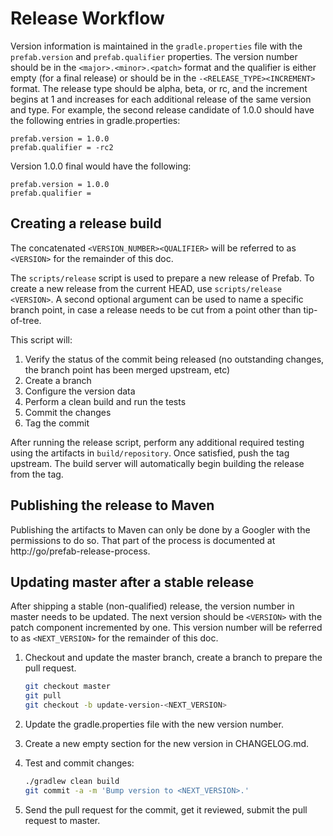 # Release Workflow

Version information is maintained in the `gradle.properties` file with the
`prefab.version` and `prefab.qualifier` properties. The version number should be
in the `<major>.<minor>.<patch>` format and the qualifier is either empty (for a
final release) or should be in the `-<RELEASE_TYPE><INCREMENT>` format. The
release type should be alpha, beta, or rc, and the increment begins at 1 and
increases for each additional release of the same version and type. For example,
the second release candidate of 1.0.0 should have the following entries in
gradle.properties:

```properties
prefab.version = 1.0.0
prefab.qualifier = -rc2
```

Version 1.0.0 final would have the following:

```properties
prefab.version = 1.0.0
prefab.qualifier =
```

## Creating a release build

The concatenated `<VERSION_NUMBER><QUALIFIER>` will be referred to as
`<VERSION>` for the remainder of this doc.

The `scripts/release` script is used to prepare a new release of Prefab. To
create a new release from the current HEAD, use `scripts/release <VERSION>`. A
second optional argument can be used to name a specific branch point, in case a
release needs to be cut from a point other than tip-of-tree.

This script will:

1. Verify the status of the commit being released (no outstanding changes, the
   branch point has been merged upstream, etc)
2. Create a branch
3. Configure the version data
4. Perform a clean build and run the tests
5. Commit the changes
6. Tag the commit

After running the release script, perform any additional required testing using
the artifacts in `build/repository`. Once satisfied, push the tag upstream. The
build server will automatically begin building the release from the tag.

## Publishing the release to Maven

Publishing the artifacts to Maven can only be done by a Googler with the
permissions to do so. That part of the process is documented at
http://go/prefab-release-process.

## Updating master after a stable release

After shipping a stable (non-qualified) release, the version number in master
needs to be updated. The next version should be `<VERSION>` with the patch
component incremented by one. This version number will be referred to as
`<NEXT_VERSION>` for the remainder of this doc.

1. Checkout and update the master branch, create a branch to prepare the pull
   request.

   ```bash
   git checkout master
   git pull
   git checkout -b update-version-<NEXT_VERSION>
   ```

2. Update the gradle.properties file with the new version number.
3. Create a new empty section for the new version in CHANGELOG.md.
4. Test and commit changes:

   ```bash
   ./gradlew clean build
   git commit -a -m 'Bump version to <NEXT_VERSION>.'
   ```

5. Send the pull request for the commit, get it reviewed, submit the pull
   request to master.
